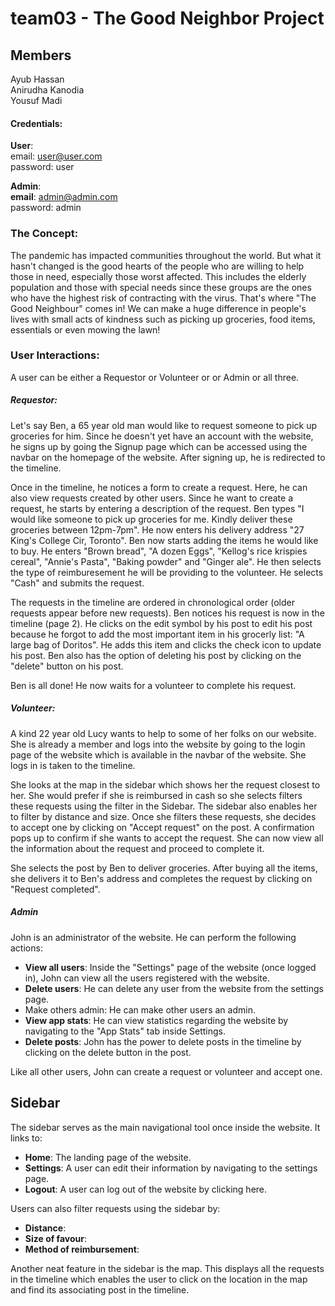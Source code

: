 # team03 - The Good Neighbor Project #

## Members ##
Ayub Hassan <br/>
Anirudha Kanodia <br/>
Yousuf Madi <br/>

#### Credentials:
__User__:<br/>
email: user@user.com <br/>
password: user <br/>

__Admin__:<br/>
__email__: admin@admin.com <br/>
password: admin <br/>


### The Concept:
The pandemic has impacted communities throughout the world. But what it hasn't changed is the good hearts of the people who are willing to help those in need, especially those worst affected. This includes the elderly population and those with special needs since these groups are the ones who have the highest risk of contracting with the virus. That's where "The Good Neighbour" comes in! We can make a huge difference in people's lives with small acts of kindness such as picking up groceries, food items, essentials or even mowing the lawn!

### User Interactions:
A user can be either a Requestor or Volunteer or or Admin or all three.

##### Requestor:
Let's say Ben, a 65 year old man would like to request someone to pick up groceries for him. Since he doesn't yet have an account with the website, he signs up by going the Signup page which can be accessed using the navbar on the homepage of the website. After signing up, he is redirected to the timeline.

Once in the timeline, he notices a form to create a request. Here, he can  also view requests created by other users. Since he want to create a request, he starts by entering a description of the request. Ben types "I would like someone to pick up groceries for me. Kindly deliver these groceries between 12pm-7pm". He now enters his delivery address "27 King's College Cir, Toronto". Ben now starts adding the items he would like to buy. He enters "Brown bread", "A dozen Eggs", "Kellog's rice krispies cereal", "Annie's Pasta", "Baking powder" and "Ginger ale". He then selects the type of reimburesement he will be providing to the volunteer. He selects "Cash" and submits the request.

The requests in the timeline are ordered in chronological order (older requests appear before new requests). Ben notices his request is now in the timeline (page 2). He clicks on the edit symbol by his post to edit his post because he forgot to add the most important item in his grocerly list: "A large bag of Doritos". He adds this item and clicks the check icon to update his post. Ben also has the option of deleting his post by clicking on the "delete" button on his post.

Ben is all done! He now waits for a volunteer to complete his request.

##### Volunteer:
A kind 22 year old Lucy wants to help to some of her folks on our website. She is already a member and logs into the website by going to the login page of the website which is available in the navbar of the website. She logs in is taken to the timeline. 

She looks at the map in the sidebar which shows her the request closest to her. She would prefer if she is reimbursed in cash so she selects filters these requests using the filter in the Sidebar. The sidebar also enables her to filter by distance and size. Once she filters these requests, she decides to accept one by clicking on "Accept request" on the post. A confirmation pops up to confirm if she wants to accept the request. She can now view all the information about the request and proceed to complete it.

She selects the post by Ben to deliver groceries. After buying all the items, she delivers it to Ben's address and completes the request by clicking on "Request completed".


##### Admin
John is an administrator of the website. He can perform the following actions:

- __View all users__: Inside the "Settings" page of the website (once logged in), John can view all the users registered with the website.
- __Delete users__: He can delete any user from the website from the settings page. 
- Make others admin: He can make other users an admin.
- __View app stats__: He can view statistics regarding the website by navigating to the "App Stats" tab inside Settings.
- __Delete posts__: John has the power to delete posts in the timeline by clicking on the delete button in the post.

Like all other users, John can create a request or volunteer and accept one.

## Sidebar
The sidebar serves as the main navigational tool once inside the website. It links to:

- __Home__: The landing page of the website.<br/>
- __Settings__: A user can edit their information by navigating to the settings page.<br/>
- __Logout__: A user can log out of the website by clicking here.<br/>

Users can also filter requests using the sidebar by:
- __Distance__:
- __Size of favour__:
- __Method of reimbursement__:

Another neat feature in the sidebar is the map. This displays all the requests in the timeline which enables the user to click on the location in the map and find its associating post in the timeline.
